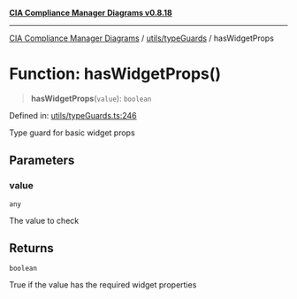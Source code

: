 [**CIA Compliance Manager Diagrams v0.8.18**](../../../README.md)

***

[CIA Compliance Manager Diagrams](../../../modules.md) / [utils/typeGuards](../README.md) / hasWidgetProps

# Function: hasWidgetProps()

> **hasWidgetProps**(`value`): `boolean`

Defined in: [utils/typeGuards.ts:246](https://github.com/Hack23/cia-compliance-manager/blob/509f2f6138f4e24aa7fe1ae9432ec1ccefbe5f32/src/utils/typeGuards.ts#L246)

Type guard for basic widget props

## Parameters

### value

`any`

The value to check

## Returns

`boolean`

True if the value has the required widget properties
